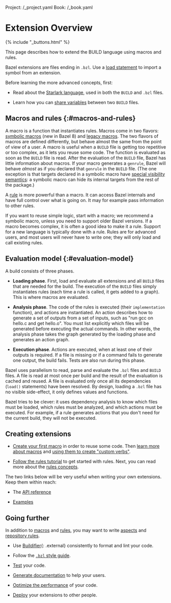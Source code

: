 Project: /_project.yaml
Book: /_book.yaml

# Extension Overview

{% include "_buttons.html" %}

<!-- [TOC] -->

This page describes how to extend the BUILD language using macros
and rules.

Bazel extensions are files ending in `.bzl`. Use a
[load statement](/concepts/build-files#load) to import a symbol from an extension.

Before learning the more advanced concepts, first:

* Read about the [Starlark language](/rules/language), used in both the
  `BUILD` and `.bzl` files.

* Learn how you can [share variables](/build/share-variables)
  between two `BUILD` files.

## Macros and rules {:#macros-and-rules}

A macro is a function that instantiates rules. Macros come in two flavors:
[symbolic macros](/extending/macros) (new in Bazel 8) and [legacy
macros](/extending/legacy-macros). The two flavors of macros are defined
differently, but behave almost the same from the point of view of a user. A
macro is useful when a `BUILD` file is getting too repetitive or too complex, as
it lets you reuse some code. The function is evaluated as soon as the `BUILD`
file is read. After the evaluation of the `BUILD` file, Bazel has little
information about macros. If your macro generates a `genrule`, Bazel will
behave *almost* as if you declared that `genrule` in the `BUILD` file. (The one
exception is that targets declared in a symbolic macro have [special visibility
semantics](/extending/macros#visibility): a symbolic macro can hide its internal
targets from the rest of the package.)

A [rule](/extending/rules) is more powerful than a macro. It can access Bazel
internals and have full control over what is going on. It may for example pass
information to other rules.

If you want to reuse simple logic, start with a macro; we recommend a symbolic
macro, unless you need to support older Bazel versions. If a macro becomes
complex, it is often a good idea to make it a rule. Support for a new language
is typically done with a rule. Rules are for advanced users, and most users will
never have to write one; they will only load and call existing rules.

## Evaluation model {:#evaluation-model}

A build consists of three phases.

* **Loading phase**. First, load and evaluate all extensions and all `BUILD`
  files that are needed for the build. The execution of the `BUILD` files simply
  instantiates rules (each time a rule is called, it gets added to a graph).
  This is where macros are evaluated.

* **Analysis phase**. The code of the rules is executed (their `implementation`
  function), and actions are instantiated. An action describes how to generate
  a set of outputs from a set of inputs, such as "run gcc on hello.c and get
  hello.o". You must list explicitly which files will be generated before
  executing the actual commands. In other words, the analysis phase takes
  the graph generated by the loading phase and generates an action graph.

* **Execution phase**. Actions are executed, when at least one of their outputs is
  required. If a file is missing or if a command fails to generate one output,
  the build fails. Tests are also run during this phase.

Bazel uses parallelism to read, parse and evaluate the `.bzl` files and `BUILD`
files. A file is read at most once per build and the result of the evaluation is
cached and reused. A file is evaluated only once all its dependencies (`load()`
statements) have been resolved. By design, loading a `.bzl` file has no visible
side-effect, it only defines values and functions.

Bazel tries to be clever: it uses dependency analysis to know which files must
be loaded, which rules must be analyzed, and which actions must be executed. For
example, if a rule generates actions that you don't need for the current build,
they will not be executed.

## Creating extensions

* [Create your first macro](/rules/macro-tutorial) in order to reuse some code.
  Then [learn more about macros](/extending/macros) and [using them to create
  "custom verbs"](/rules/verbs-tutorial).

* [Follow the rules tutorial](/rules/rules-tutorial) to get started with rules.
  Next, you can read more about the [rules concepts](/extending/rules).

The two links below will be very useful when writing your own extensions. Keep
them within reach:

* The [API reference](/rules/lib)

* [Examples](https://github.com/bazelbuild/examples/tree/master/rules)

## Going further

In addition to [macros](/extending/macros) and [rules](/extending/rules), you
may want to write [aspects](/extending/aspects) and [repository
rules](/external/repo).

* Use [Buildifier](https://github.com/bazelbuild/buildtools){: .external}
  consistently to format and lint your code.

* Follow the [`.bzl` style guide](/rules/bzl-style).

* [Test](/rules/testing) your code.

* [Generate documentation](https://skydoc.bazel.build/) to help your users.

* [Optimize the performance](/rules/performance) of your code.

* [Deploy](/rules/deploying) your extensions to other people.
